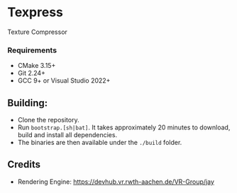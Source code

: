 # Texpress
Texture Compressor

### Requirements
- CMake 3.15+
- Git 2.24+
- GCC 9+ or Visual Studio 2022+

## Building:
- Clone the repository.
- Run `bootstrap.[sh|bat]`. It takes approximately 20 minutes to download, build and install all dependencies.
- The binaries are then available under the `./build` folder.

## Credits
- Rendering Engine: https://devhub.vr.rwth-aachen.de/VR-Group/jay
